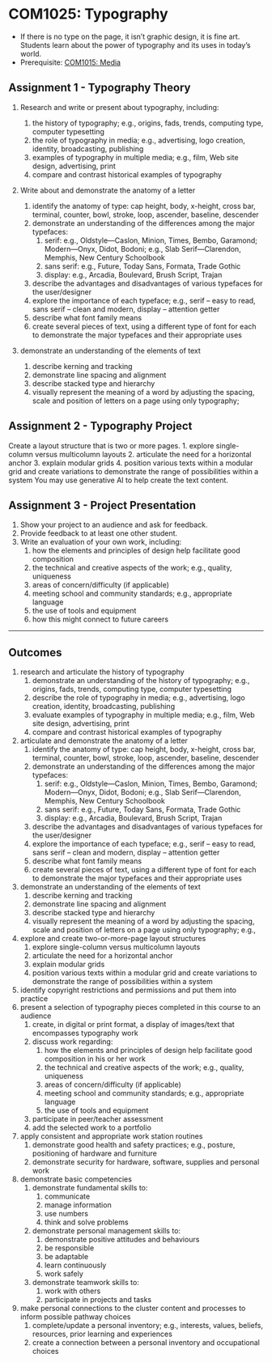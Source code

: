 # COM1025: Typography

* If there is no type on the page, it isn’t graphic design, it is fine art. Students learn about the power of typography and its uses in today’s world.
* Prerequisite: [COM1015: Media](COM1015.md)

## Assignment 1 - Typography Theory

1. Research and write or present about typography, including:
    1. the history of typography; e.g., origins, fads, trends, computing type, computer typesetting
    2. the role of typography in media; e.g., advertising, logo creation, identity, broadcasting, publishing
    3. examples of typography in multiple media; e.g., film, Web site design, advertising, print
    4. compare and contrast historical examples of typography

2. Write about and demonstrate the anatomy of a letter
    1. identify the anatomy of type: cap height, body, x-height, cross bar, terminal, counter, bowl, stroke, loop, ascender, baseline, descender
    2. demonstrate an understanding of the differences among the major typefaces:
        1. serif: e.g., Oldstyle—Caslon, Minion, Times, Bembo, Garamond; Modern—Onyx, Didot, Bodoni; e.g., Slab Serif—Clarendon, Memphis, New Century Schoolbook
        2. sans serif: e.g., Future, Today Sans, Formata, Trade Gothic
        3. display: e.g., Arcadia, Boulevard, Brush Script, Trajan
    3. describe the advantages and disadvantages of various typefaces for the user/designer
    4. explore the importance of each typeface; e.g., serif – easy to read, sans serif – clean and modern, display – attention getter
    5. describe what font family means
    6. create several pieces of text, using a different type of font for each to demonstrate the major typefaces and their appropriate uses

3. demonstrate an understanding of the elements of text
    1. describe kerning and tracking
    2. demonstrate line spacing and alignment
    3. describe stacked type and hierarchy
    4. visually represent the meaning of a word by adjusting the spacing, scale and position of letters on a page using only typography;

## Assignment 2 - Typography Project

Create a layout structure that is two or more pages.
    1. explore single-column versus multicolumn layouts
    2. articulate the need for a horizontal anchor
    3. explain modular grids
    4. position various texts within a modular grid and create variations to demonstrate the range of possibilities within a system
You may use generative AI to help create the text content.

## Assignment 3 - Project Presentation

1. Show your project to an audience and ask for feedback.
2. Provide feedback to at least one other student.
3. Write an evaluation of your own work, including:
    1. how the elements and principles of design help facilitate good composition
    2. the technical and creative aspects of the work; e.g., quality, uniqueness
    3. areas of concern/difficulty (if applicable)
    4. meeting school and community standards; e.g., appropriate language
    5. the use of tools and equipment
    6. how this might connect to future careers

---

## Outcomes

1. research and articulate the history of typography
    1. demonstrate an understanding of the history of typography; e.g., origins, fads, trends, computing type, computer typesetting
    2. describe the role of typography in media; e.g., advertising, logo creation, identity, broadcasting, publishing
    3. evaluate examples of typography in multiple media; e.g., film, Web site design, advertising, print
    4. compare and contrast historical examples of typography
2. articulate and demonstrate the anatomy of a letter
    1. identify the anatomy of type: cap height, body, x-height, cross bar, terminal, counter, bowl, stroke, loop, ascender, baseline, descender
    2. demonstrate an understanding of the differences among the major typefaces:
        1. serif: e.g., Oldstyle—Caslon, Minion, Times, Bembo, Garamond; Modern—Onyx, Didot, Bodoni; e.g., Slab Serif—Clarendon, Memphis, New Century Schoolbook
        2. sans serif: e.g., Future, Today Sans, Formata, Trade Gothic
        3. display: e.g., Arcadia, Boulevard, Brush Script, Trajan
    3. describe the advantages and disadvantages of various typefaces for the user/designer
    4. explore the importance of each typeface; e.g., serif – easy to read, sans serif – clean and modern, display – attention getter
    5. describe what font family means
    6. create several pieces of text, using a different type of font for each to demonstrate the major typefaces and their appropriate uses
3. demonstrate an understanding of the elements of text
    1. describe kerning and tracking
    2. demonstrate line spacing and alignment
    3. describe stacked type and hierarchy
    4. visually represent the meaning of a word by adjusting the spacing, scale and position of letters on a page using only typography; e.g.,
4. explore and create two-or-more-page layout structures
    1. explore single-column versus multicolumn layouts
    2. articulate the need for a horizontal anchor
    3. explain modular grids
    4. position various texts within a modular grid and create variations to demonstrate the range of possibilities within a system
5. identify copyright restrictions and permissions and put them into practice
6. present a selection of typography pieces completed in this course to an audience
    1. create, in digital or print format, a display of images/text that encompasses typography work
    2. discuss work regarding:
        1. how the elements and principles of design help facilitate good composition in his or her work
        2. the technical and creative aspects of the work; e.g., quality, uniqueness
        3. areas of concern/difficulty (if applicable)
        4. meeting school and community standards; e.g., appropriate language
        5. the use of tools and equipment
    3. participate in peer/teacher assessment
    4. add the selected work to a portfolio
7. apply consistent and appropriate work station routines
    1. demonstrate good health and safety practices; e.g., posture, positioning of hardware and furniture
    2. demonstrate security for hardware, software, supplies and personal work
8. demonstrate basic competencies
    1. demonstrate fundamental skills to:
        1. communicate
        2. manage information
        3. use numbers
        4. think and solve problems
    2. demonstrate personal management skills to:
        1. demonstrate positive attitudes and behaviours
        2. be responsible
        3. be adaptable
        4. learn continuously
        5. work safely
    3. demonstrate teamwork skills to:
        1. work with others
        2. participate in projects and tasks
9. make personal connections to the cluster content and processes to inform possible pathway choices
    1. complete/update a personal inventory; e.g., interests, values, beliefs, resources, prior learning and experiences
    2. create a connection between a personal inventory and occupational choices
